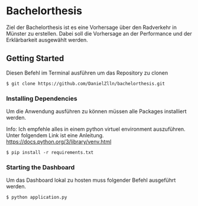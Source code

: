 # Bachelorthesis

Ziel der Bachelorthesis ist es eine Vorhersage über den Radverkehr in Münster zu erstellen. 
Dabei soll die Vorhersage an der Performance und der Erklärbarkeit ausgewählt werden.

## Getting Started

Diesen Befehl im Terminal ausführen um das Repository zu clonen

```
$ git clone https://github.com/DanielZlln/bachelorthesis.git
```

### Installing Dependencies

Um die Anwendung ausführen zu können müssen alle Packages installiert werden.

Info: Ich empfehle alles in einem python virtuel environment auszuführen.
Unter folgendem Link ist eine Anleitung.
https://docs.python.org/3/library/venv.html

```
$ pip install -r requirements.txt
```

### Starting the Dashboard

Um das Dashboard lokal zu hosten muss folgender Befehl ausgeführt werden.

```
$ python application.py 
```
